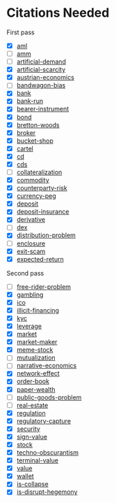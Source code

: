 # Citations Needed
First pass

- [x] [aml](../concepts/aml.md)
- [ ] [amm](../concepts/amm.md)
- [ ] [artificial-demand](../concepts/artificial-demand.md)
- [x] [artificial-scarcity](../concepts/artificial-scarcity.md)
- [x] [austrian-economics](../concepts/austrian-economics.md)
- [ ] [bandwagon-bias](../concepts/bandwagon-bias.md)
- [x] [bank](../concepts/bank.md)
- [x] [bank-run](../concepts/bank.md)
- [x] [bearer-instrument](../concepts/bearer-instrument.md)
- [x] [bond](../concepts/bond.md)
- [x] [bretton-woods](../concepts/bretton-woods.md)
- [x] [broker](../concepts/broker.md)
- [x] [bucket-shop](../concepts/bucket-shop.md)
- [x] [cartel](../concepts/cartel.md)
- [x] [cd](../concepts/cd.md)
- [x] [cds](../concepts/cds.md)
- [ ] [collateralization](../concepts/collateralization.md)
- [x] [commodity](../concepts/commodity.md)
- [x] [counterparty-risk](../concepts/counterparty-risk.md)
- [x] [currency-peg](../concepts/currency-peg.md)
- [x] [deposit](../concepts/deposit.md)
- [x] [deposit-insurance](../concepts/deposit-insurance.md)
- [x] [derivative](../concepts/derivative.md)
- [ ] [dex](../concepts/dex.md)
- [x] [distribution-problem](../concepts/distribution-problem.md)
- [ ] [enclosure](../concepts/enclosure.md)
- [x] [exit-scam](../concepts/exit-scam.md)
- [x] [expected-return](../concepts/expected-return.md)

Second pass

- [ ] [free-rider-problem](../concepts/free-rider-problem.md)
- [x] [gambling](../concepts/gambling.md)
- [x] [ico](../concepts/ico.md)
- [x] [illicit-financing](../concepts/illicit-financing.md)
- [x] [kyc](../concepts/kyc.md)
- [x] [leverage](../concepts/leverage.md)
- [x] [market](../concepts/market.md)
- [x] [market-maker](../concepts/market-maker.md)
- [x] [meme-stock](../concepts/meme-stock.md)
- [ ] [mutualization](../concepts/mutualization.md)
- [ ] [narrative-economics](../concepts/narrative-economics.md)
- [x] [network-effect](../concepts/network-effect.md)
- [x] [order-book](../concepts/order-book.md)
- [x] [paper-wealth](../concepts/paper-wealth.md)
- [ ] [public-goods-problem](../concepts/public-goods-problem.md)
- [ ] [real-estate](../concepts/real-estate.md)
- [x] [regulation](../concepts/regulation.md)
- [x] [regulatory-capture](../concepts/regulatory-capture.md)
- [x] [security](../concepts/security.md)
- [x] [sign-value](../concepts/sign-value.md)
- [x] [stock](../concepts/stock.md)
- [x] [techno-obscurantism](../concepts/techno-obscurantism.md)
- [x] [terminal-value](../concepts/terminal-value.md)
- [x] [value](../concepts/value.md)
- [x] [wallet](../concepts/wallet.md)
- [x] [is-collapse](../claims/is-collapse.md)
- [x] [is-disrupt-hegemony](../claims/is-disrupt-hegemony.md)